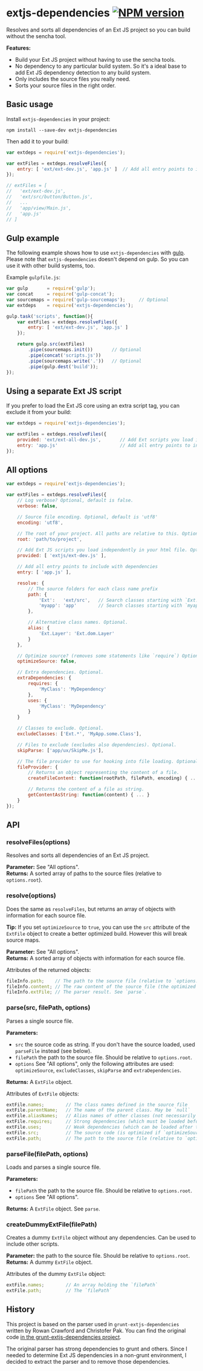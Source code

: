 extjs-dependencies [![NPM version][npm-image]][npm-url]
==================

Resolves and sorts all dependencies of an Ext JS project so you can build without the sencha tool.

**Features:**

  - Build your Ext JS project without having to use the sencha tools.
  - No dependency to any particular build system. So it's a ideal base to add Ext JS dependency
detection to any build system.
  - Only includes the source files you really need.
  - Sorts your source files in the right order.


Basic usage
-----------

Install `extjs-dependencies` in your project:

    npm install --save-dev extjs-dependencies

Then add it to your build:

~~~javascript
var extdeps = require('extjs-dependencies');

var extFiles = extdeps.resolveFiles({
    entry: [ 'ext/ext-dev.js', 'app.js' ]  // Add all entry points to include with dependencies
});

// extFiles = [
//   'ext/ext-dev.js',
//   'ext/src/button/Button.js',
//   ...
//   'app/view/Main.js',
//   'app.js'
// ]
~~~


Gulp example
------------

The following example shows how to use `extjs-dependencies` with [gulp](http://gulpjs.com/).
Please note that `extjs-dependencies` doesn't depend on gulp. So you can use it with other build systems, too.

Example `gulpfile.js`:

~~~javascript
var gulp       = require('gulp');
var concat     = require('gulp-concat');
var sourcemaps = require('gulp-sourcemaps');     // Optional
var extdeps    = require('extjs-dependencies');

gulp.task('scripts', function(){
    var extFiles = extdeps.resolveFiles({
        entry: [ 'ext/ext-dev.js', 'app.js' ]
    });

    return gulp.src(extFiles)
        .pipe(sourcemaps.init())       // Optional
        .pipe(concat('scripts.js'))
        .pipe(sourcemaps.write('.'))   // Optional
        .pipe(gulp.dest('build'));
});
~~~


Using a separate Ext JS script
------------------------------

If you prefer to load the Ext JS core using an extra script tag, you can exclude it from your build:

~~~javascript
var extdeps = require('extjs-dependencies');

var extFiles = extdeps.resolveFiles({
    provided: 'ext/ext-all-dev.js',       // Add Ext scripts you load independently in your html file
    entry: 'app.js'                       // Add all entry points to include with dependencies
});
~~~


All options
-----------

~~~javascript
var extdeps = require('extjs-dependencies');

var extFiles = extdeps.resolveFiles({
    // Log verbose? Optional, default is false.
    verbose: false,

    // Source file encoding. Optional, default is 'utf8'
    encoding: 'utf8',

    // The root of your project. All paths are relative to this. Optional, default is '.'
    root: 'path/to/project',

    // Add Ext JS scripts you load independently in your html file. Optional.
    provided: [ 'extjs/ext-dev.js' ],

    // Add all entry points to include with dependencies
    entry: [ 'app.js' ],

    resolve: {
        // The source folders for each class name prefix
        path: {
            'Ext':   'ext/src',   // Search classes starting with `Ext.` in `ext/src`
            'myapp': 'app'        // Search classes starting with `myapp.` in `app`
        },

        // Alternative class names. Optional.
        alias: {
            'Ext.Layer': 'Ext.dom.Layer'
        }
    },

    // Optimize source? (removes some statements like `require`) Optional, default is false.
    optimizeSource: false,

    // Extra dependencies. Optional.
    extraDependencies: {
        requires: {
            'MyClass': 'MyDependency'
        },
        uses: {
            'MyClass': 'MyDependency'
        }
    }

    // Classes to exclude. Optional.
    excludeClasses: ['Ext.*', 'MyApp.some.Class'],

    // Files to exclude (excludes also dependencies). Optional.
    skipParse: ['app/ux/SkipMe.js'],

    // The file provider to use for hooking into file loading. Optional.
    fileProvider: {
        // Returns an object representing the content of a file.
        createFileContent: function(rootPath, filePath, encoding) { ... },

        // Returns the content of a file as string.
        getContentAsString: function(content) { ... }
    }
});
~~~


API
---

### resolveFiles(options)

Resolves and sorts all dependencies of an Ext JS project.

**Parameter:** See "All options".  
**Returns:** A sorted array of paths to the source files (relative to `options.root`).


### resolve(options)

Does the same as `resolveFiles`, but returns an array of objects with information for each source file.

**Tip:** If you set `optimizeSource` to `true`, you can use the `src` attribute of the `ExtFile` object to create a better optimized build. However this will break source maps.

**Parameter:** See "All options".  
**Returns:** A sorted array of objects with information for each source file.

Attributes of the returned objects:

~~~javascript
fileInfo.path;    // The path to the source file (relative to `options.root`)
fileInfo.content; // The raw content of the source file (the optimized source is in extFile)
fileInfo.extFile; // The parser result. See `parse`.
~~~


### parse(src, filePath, options)

Parses a single source file.

**Parameters:**

  - `src` the source code as string. If you don't have the source loaded, used `parseFile` instead (see below).
  - `filePath` the path to the source file. Should be relative to `options.root`.
  - `options` See "All options", only the following attributes are used: `optimizeSource`, `excludeClasses`, `skipParse` and `extraDependencies`.
  
**Returns:** A `ExtFile` object.

Attributes of `ExtFile` objects:

~~~javascript
extFile.names;        // The class names defined in the source file
extFile.parentName;   // The name of the parent class. May be `null`
extFile.aliasNames;   // Alias names of other classes (not necessarily defined in this source file)
extFile.requires;     // Strong dependencies (which must be loaded before this source file)
extFile.uses;         // Weak dependencies (which can be loaded after this source file)
extFile.src;          // The source code (is optimized if `optimizeSource` is `true`)
extFile.path;         // The path to the source file (relative to `options.root`)
~~~


### parseFile(filePath, options)

Loads and parses a single source file.

**Parameters:**

  - `filePath` the path to the source file. Should be relative to `options.root`.
  - `options` See "All options".
  
**Returns:** A `ExtFile` object. See `parse`.


### createDummyExtFile(filePath)

Creates a dummy `ExtFile` object without any dependencies. Can be used to include other scripts.

**Parameter:** the path to the source file. Should be relative to `options.root`.  
**Returns:** A dummy `ExtFile` object.

Attributes of the dummy `ExtFile` object:

~~~javascript
extFile.names;        // An array holding the `filePath`
extFile.path;         // The `filePath`
~~~


History
-------

This project is based on the parser used in `grunt-extjs-dependencies` written by Rowan Crawford and Christofer Pak.
You can find the original code [in the grunt-extjs-dependencies project](https://github.com/cpak/grunt-extjs-dependencies/blob/master/tasks/lib/parser.js).

The original parser has strong dependencies to grunt and others. Since I needed to determine Ext JS dependencies in a
non-grunt environment, I decided to extract the parser and to remove those dependencies.


[npm-url]: https://www.npmjs.com/package/extjs-dependencies
[npm-image]: https://img.shields.io/npm/v/extjs-dependencies.svg
